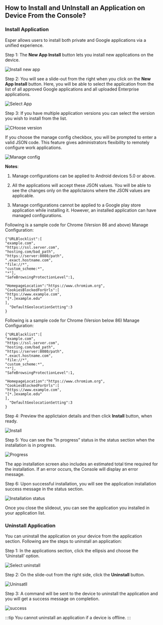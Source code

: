 ## How to Install and UnInstall an Application on Device From the Console?

  
### Install Application

Esper allows users to install both private and Google applications via a unified experience.

  

Step 1: The **New App Install** button lets you install new applications on the device.

  

![Install new app](./images/deviceapps/96_Groups_devices_details_screen_app_install.png)

  

Step 2: You will see a slide-out from the right when you click on the **New App Install** button. Here, you will be able to select the application from the list of all approved Google applications and all uploaded Enterprise applications.

  

![Select App](./images/deviceapps/97_Groups_devices_details_screen_app_install_select_app.png)

  

Step 3: If you have multiple application versions you can select the version you wish to install from the list.

  

![CHoose version](./images/deviceapps/98_Groups_devices_details_screen_app_install_select_version.png)

If you choose the manage config checkbox, you will be prompted to enter a valid JSON code. This feature gives administrators flexibility to remotely configure work applications. 

![Manage config](./images/deviceapps/102_Groups_devices_manageConfig.png)


**Notes**:

  

1.  Manage configurations can be applied to Android devices 5.0 or above.
    
2.  All the applications will accept these JSON values. You will be able to see the changes only on the applictaions where the JSON values are applicable.

3.  Manage configurations cannot be applied to a Google play store application while installing it. However, an installed application can have managed configurations.
  
Following is a sample code for Chrome (Version 86 and above) Manage Configuration:


    {"URLBlocklist":[
    "example.com",
    "https://ssl.server.com",
    "hosting.com/bad_path",
    "https://server:8080/path",
    ".exact.hostname.com",
    "file://*",
    "custom_scheme:*",
    "*"],
    "SafeBrowsingProtectionLevel":1,

    "HomepageLocation":"https://www.chromium.org", "CookiesBlockedForUrls":[
    "https://www.example.com",
    "[*.]example.edu"
    ],
      "DefaultGeolocationSetting":3     
    }

Following is a sample code for Chrome (Version below 86) Manage Configuration:


    {"URLBlacklist":[
    "example.com",
    "https://ssl.server.com",
    "hosting.com/bad_path",
    "https://server:8080/path",
    ".exact.hostname.com",
    "file://*",
    "custom_scheme:*",
    "*"],
    "SafeBrowsingProtectionLevel":1,

    "HomepageLocation":"https://www.chromium.org", "CookiesBlockedForUrls":[
    "https://www.example.com",
    "[*.]example.edu"
    ],
      "DefaultGeolocationSetting":3     
    }


Step 4: Preview the applictaion details and then click **Install** button, when ready.

  

![Install](./images/deviceapps/99-install_app_details.png)

  

Step 5: You can see the “In progress” status in the status section when the installation is in progress.

  

![Progress](./images/deviceapps/100_Groups_devices_details_screen_app_install_status.png)

The app installation screen also includes an estimated total time required for the installation. If an error occurs, the Console will display an error message. 

Step 6: Upon successful installation, you will see the application installation success message in the status section.

  

![Installation status](./images/deviceapps/101_Groups_devices_details_screen_app_install_status_success.png)

  

Once you close the slideout, you can see the application you installed in your application list.

### Uninstall Application
You can uninstall the application on your device from the application section. Following are the steps to uninstall an application:

  

Step 1: In the applications section, click the ellipsis and choose the ‘Uninstall’ option.

  

![Select uninstall](./images/deviceapps/114_Groups_devices_details_screen_app_uninstall.png)

  

Step 2: On the slide-out from the right side, click the **Uninstall** button.

![Uninsatll](./images/deviceapps/115_Groups_devices_details_screen_app_uninstall_message.png)

  

Step 3: A command will be sent to the device to uninstall the application and you will get a success message on completion.

![success](./images/deviceapps/116_Groups_devices_details_screen_app_uninstall_success.png)

  
  

:::tip
You cannot uninstall an application if a device is offline.
:::

  
